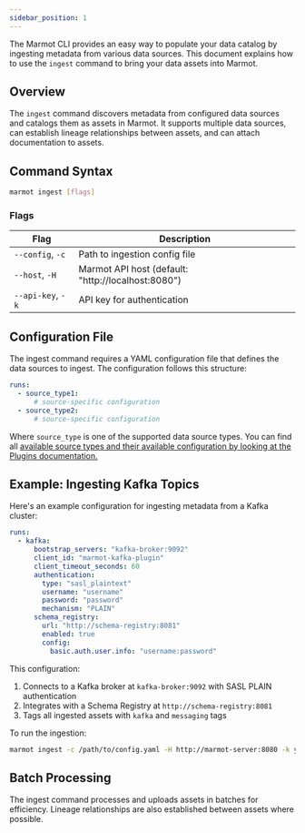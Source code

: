 ```yaml
---
sidebar_position: 1
---
```


The Marmot CLI provides an easy way to populate your data catalog by ingesting metadata from various data sources. This document explains how to use the `ingest` command to bring your data assets into Marmot.

## Overview

The `ingest` command discovers metadata from configured data sources and catalogs them as assets in Marmot. It supports multiple data sources, can establish lineage relationships between assets, and can attach documentation to assets.

## Command Syntax

```bash
marmot ingest [flags]
```

### Flags

| Flag              | Description                                        |
| ----------------- | -------------------------------------------------- |
| `--config`, `-c`  | Path to ingestion config file                      |
| `--host`, `-H`    | Marmot API host (default: "http://localhost:8080") |
| `--api-key`, `-k` | API key for authentication                         |

## Configuration File

The ingest command requires a YAML configuration file that defines the data sources to ingest. The configuration follows this structure:

```yaml
runs:
  - source_type1:
      # source-specific configuration
  - source_type2:
      # source-specific configuration
```

Where `source_type` is one of the supported data source types. You can find all [available source types and their available configuration by looking at the Plugins documentation.](/docs/plugins)

## Example: Ingesting Kafka Topics

Here's an example configuration for ingesting metadata from a Kafka cluster:

```yaml
runs:
  - kafka:
      bootstrap_servers: "kafka-broker:9092"
      client_id: "marmot-kafka-plugin"
      client_timeout_seconds: 60
      authentication:
        type: "sasl_plaintext"
        username: "username"
        password: "password"
        mechanism: "PLAIN"
      schema_registry:
        url: "http://schema-registry:8081"
        enabled: true
        config:
          basic.auth.user.info: "username:password"
```

This configuration:

1. Connects to a Kafka broker at `kafka-broker:9092` with SASL PLAIN authentication
2. Integrates with a Schema Registry at `http://schema-registry:8081`
3. Tags all ingested assets with `kafka` and `messaging` tags

To run the ingestion:

```bash
marmot ingest -c /path/to/config.yaml -H http://marmot-server:8080 -k your-api-key
```

## Batch Processing

The ingest command processes and uploads assets in batches for efficiency. Lineage relationships are also established between assets where possible.
